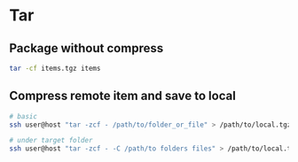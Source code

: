 # Tar

## Package without compress

```sh
tar -cf items.tgz items
```

## Compress remote item and save to local

```sh
# basic
ssh user@host "tar -zcf - /path/to/folder_or_file" > /path/to/local.tgz

# under target folder
ssh user@host "tar -zcf - -C /path/to folders files" > /path/to/local.tgz
```
